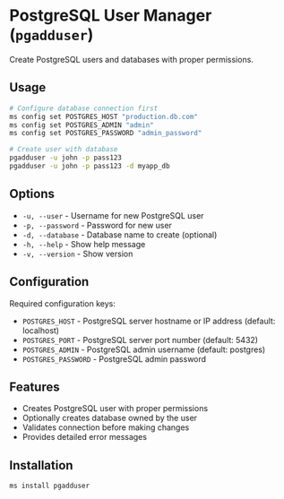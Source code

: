 # PostgreSQL User Manager (`pgadduser`)

Create PostgreSQL users and databases with proper permissions.

## Usage

```bash
# Configure database connection first
ms config set POSTGRES_HOST "production.db.com"
ms config set POSTGRES_ADMIN "admin"
ms config set POSTGRES_PASSWORD "admin_password"

# Create user with database
pgadduser -u john -p pass123
pgadduser -u john -p pass123 -d myapp_db
```

## Options

- `-u, --user` - Username for new PostgreSQL user
- `-p, --password` - Password for new user
- `-d, --database` - Database name to create (optional)
- `-h, --help` - Show help message
- `-v, --version` - Show version

## Configuration

Required configuration keys:
- `POSTGRES_HOST` - PostgreSQL server hostname or IP address (default: localhost)
- `POSTGRES_PORT` - PostgreSQL server port number (default: 5432)
- `POSTGRES_ADMIN` - PostgreSQL admin username (default: postgres)
- `POSTGRES_PASSWORD` - PostgreSQL admin password

## Features

- Creates PostgreSQL user with proper permissions
- Optionally creates database owned by the user
- Validates connection before making changes
- Provides detailed error messages

## Installation

```bash
ms install pgadduser
```